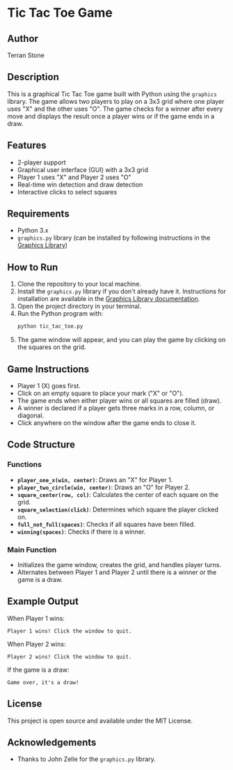 
# Tic Tac Toe Game

## Author
Terran Stone

## Description
This is a graphical Tic Tac Toe game built with Python using the `graphics` library. The game allows two players to play on a 3x3 grid where one player uses "X" and the other uses "O". The game checks for a winner after every move and displays the result once a player wins or if the game ends in a draw.

## Features
- 2-player support
- Graphical user interface (GUI) with a 3x3 grid
- Player 1 uses "X" and Player 2 uses "O"
- Real-time win detection and draw detection
- Interactive clicks to select squares

## Requirements
- Python 3.x
- `graphics.py` library (can be installed by following instructions in the [Graphics Library](https://mcsp.wartburg.edu/zelle/python/))

## How to Run
1. Clone the repository to your local machine.
2. Install the `graphics.py` library if you don't already have it. Instructions for installation are available in the [Graphics Library documentation](https://mcsp.wartburg.edu/zelle/python/).
3. Open the project directory in your terminal.
4. Run the Python program with:
    ```bash
    python tic_tac_toe.py
    ```
5. The game window will appear, and you can play the game by clicking on the squares on the grid.

## Game Instructions
- Player 1 (X) goes first.
- Click on an empty square to place your mark ("X" or "O").
- The game ends when either player wins or all squares are filled (draw).
- A winner is declared if a player gets three marks in a row, column, or diagonal.
- Click anywhere on the window after the game ends to close it.

## Code Structure

### Functions
- **`player_one_x(win, center)`**: Draws an "X" for Player 1.
- **`player_two_circle(win, center)`**: Draws an "O" for Player 2.
- **`square_center(row, col)`**: Calculates the center of each square on the grid.
- **`square_selection(click)`**: Determines which square the player clicked on.
- **`full_not_full(spaces)`**: Checks if all squares have been filled.
- **`winning(spaces)`**: Checks if there is a winner.

### Main Function
- Initializes the game window, creates the grid, and handles player turns.
- Alternates between Player 1 and Player 2 until there is a winner or the game is a draw.

## Example Output
When Player 1 wins:
```
Player 1 wins! Click the window to quit.
```
When Player 2 wins:
```
Player 2 wins! Click the window to quit.
```
If the game is a draw:
```
Game over, it's a draw!
```

## License
This project is open source and available under the MIT License.

## Acknowledgements
- Thanks to John Zelle for the `graphics.py` library.
